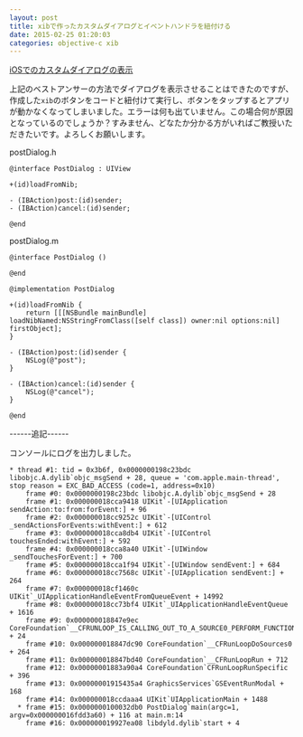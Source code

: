 ```yaml
---
layout: post
title: xibで作ったカスタムダイアログとイベントハンドラを紐付ける
date: 2015-02-25 01:20:03
categories: objective-c xib
---
```

<!-- {% raw %} -->
<p><a href="https://ja.stackoverflow.com/questions/7007/ios%E3%81%A7%E3%81%AE%E3%82%AB%E3%82%B9%E3%82%BF%E3%83%A0%E3%83%80%E3%82%A4%E3%82%A2%E3%83%AD%E3%82%B0%E3%81%AE%E8%A1%A8%E7%A4%BA">iOSでのカスタムダイアログの表示</a></p>

<p>上記のベストアンサーの方法でダイアログを表示させることはできたのですが、作成した<code>xib</code>のボタンをコードと紐付けて実行し、ボタンをタップするとアプリが動かなくなってしまいました。エラーは何も出ていません。この場合何が原因となっているのでしょうか？すみません、どなたか分かる方がいればご教授いただきたいです。よろしくお願いします。</p>

<p>postDialog.h</p>

<pre><code>@interface PostDialog : UIView

+(id)loadFromNib;

- (IBAction)post:(id)sender;
- (IBAction)cancel:(id)sender;

@end
</code></pre>

<p>postDialog.m</p>

<pre><code>@interface PostDialog ()

@end

@implementation PostDialog

+(id)loadFromNib {
    return [[[NSBundle mainBundle] loadNibNamed:NSStringFromClass([self class]) owner:nil options:nil] firstObject];
}

- (IBAction)post:(id)sender {
    NSLog(@"post");
}

- (IBAction)cancel:(id)sender {
    NSLog(@"cancel");
}

@end
</code></pre>

<p>------追記------</p>

<p>コンソールにログを出力しました。</p>

<pre><code>* thread #1: tid = 0x3b6f, 0x0000000198c23bdc libobjc.A.dylib`objc_msgSend + 28, queue = 'com.apple.main-thread', stop reason = EXC_BAD_ACCESS (code=1, address=0x10)
    frame #0: 0x0000000198c23bdc libobjc.A.dylib`objc_msgSend + 28
    frame #1: 0x000000018cca9418 UIKit`-[UIApplication sendAction:to:from:forEvent:] + 96
    frame #2: 0x000000018cc9252c UIKit`-[UIControl _sendActionsForEvents:withEvent:] + 612
    frame #3: 0x000000018cca8db4 UIKit`-[UIControl touchesEnded:withEvent:] + 592
    frame #4: 0x000000018cca8a40 UIKit`-[UIWindow _sendTouchesForEvent:] + 700
    frame #5: 0x000000018cca1f94 UIKit`-[UIWindow sendEvent:] + 684
    frame #6: 0x000000018cc7568c UIKit`-[UIApplication sendEvent:] + 264
    frame #7: 0x000000018cf1460c UIKit`_UIApplicationHandleEventFromQueueEvent + 14992
    frame #8: 0x000000018cc73bf4 UIKit`_UIApplicationHandleEventQueue + 1616
    frame #9: 0x000000018847e9ec CoreFoundation`__CFRUNLOOP_IS_CALLING_OUT_TO_A_SOURCE0_PERFORM_FUNCTION__ + 24
    frame #10: 0x000000018847dc90 CoreFoundation`__CFRunLoopDoSources0 + 264
    frame #11: 0x000000018847bd40 CoreFoundation`__CFRunLoopRun + 712
    frame #12: 0x00000001883a90a4 CoreFoundation`CFRunLoopRunSpecific + 396
    frame #13: 0x00000001915435a4 GraphicsServices`GSEventRunModal + 168
    frame #14: 0x000000018ccdaaa4 UIKit`UIApplicationMain + 1488
  * frame #15: 0x0000000100032db0 PostDialog`main(argc=1, argv=0x000000016fdd3a60) + 116 at main.m:14
    frame #16: 0x000000019927ea08 libdyld.dylib`start + 4
</code></pre>
<!-- {% endraw %} -->
